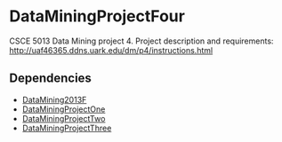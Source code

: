 DataMiningProjectFour
=====================

CSCE 5013 Data Mining project 4. Project description and requirements: http://uaf46365.ddns.uark.edu/dm/p4/instructions.html

Dependencies
------------

 - [DataMining2013F][1]
 - [DataMiningProjectOne][2]
 - [DataMiningProjectTwo][3]
 - [DataMiningProjectThree][4]


  [1]: https://github.com/Adenverd/DataMining2013F
  [2]: https://github.com/Bekt/DataMiningProjectOne
  [3]: https://github.com/Bekt/DataMiningProjectTwo
  [4]: https://github.com/Bekt/DataMiningProjectThree
